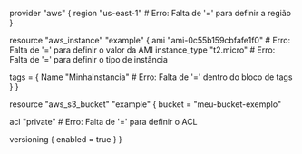 provider "aws" {
  region "us-east-1" # Erro: Falta de '=' para definir a região
}

resource "aws_instance" "example" {
  ami           "ami-0c55b159cbfafe1f0" # Erro: Falta de '=' para definir o valor da AMI
  instance_type "t2.micro" # Erro: Falta de '=' para definir o tipo de instância

  tags = {
    Name "MinhaInstancia" # Erro: Falta de '=' dentro do bloco de tags
  }
}

resource "aws_s3_bucket" "example" {
  bucket = "meu-bucket-exemplo"
  
  acl "private" # Erro: Falta de '=' para definir o ACL

  versioning {
    enabled = true
  }
}
